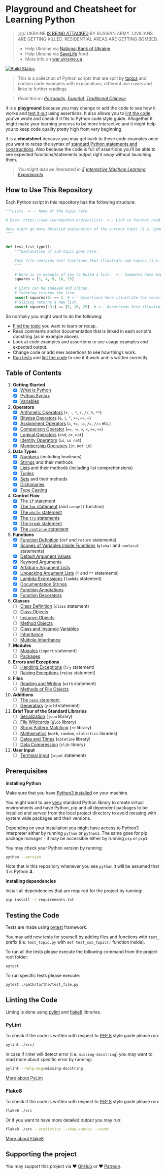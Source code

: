 # Playground and Cheatsheet for Learning Python
> 🇺🇦 UKRAINE [IS BEING ATTACKED](https://twitter.com/MFA_Ukraine) BY RUSSIAN ARMY. CIVILIANS ARE GETTING KILLED. RESIDENTIAL AREAS ARE GETTING BOMBED.
> - Help Ukraine via [National Bank of Ukraine](https://bank.gov.ua/en/news/all/natsionalniy-bank-vidkriv-spetsrahunok-dlya-zboru-koshtiv-na-potrebi-armiyi)
> - Help Ukraine via [SaveLife](https://savelife.in.ua/en/donate/) fund
> - More info on [war.ukraine.ua](https://war.ukraine.ua/)

[![Build Status](https://travis-ci.org/trekhleb/learn-python.svg?branch=master)](https://travis-ci.org/trekhleb/learn-python)

> This is a collection of Python scripts that are split by [topics](#table-of-contents) and contain 
code examples with explanations, different use cases and links to further readings.

> _Read this in:_ [_Português_](README.pt-BR.md), [_Español_](README.es-ES.md), [_Traditional Chinese_](README.zh-TW.md).

It is a **playground** because you may change or add the code to see how it works 
and [test it out](#testing-the-code) using assertions. It also allows you 
to [lint the code](#linting-the-code) you've wrote and check if it fits to Python code style guide.
Altogether it might make your learning process to be more interactive and it might help you to keep 
code quality pretty high from very beginning.

It is a **cheatsheet** because you may get back to these code examples once you want to recap the 
syntax of [standard Python statements and constructions](#table-of-contents). Also because the 
code is full of assertions you'll be able to see expected functions/statements output right away
without launching them.

> _You might also be interested in 🤖 [Interactive Machine Learning Experiments](https://github.com/trekhleb/machine-learning-experiments)_

## How to Use This Repository

Each Python script in this repository has the following structure:

```python
"""Lists  <--- Name of the topic here

# @see: https://www.learnpython.org/en/Lists  <-- Link to further readings goes here

Here might go more detailed explanation of the current topic (i.e. general info about Lists).
"""


def test_list_type():
    """Explanation of sub-topic goes here.
    
    Each file contains test functions that illustrate sub-topics (i.e. lists type, lists methods).
    """
    
    # Here is an example of how to build a list.  <-- Comments here explain the action
    squares = [1, 4, 9, 16, 25]
    
    # Lists can be indexed and sliced. 
    # Indexing returns the item.
    assert squares[0] == 1  # <-- Assertions here illustrate the result.
    # Slicing returns a new list.
    assert squares[-3:] == [9, 16, 25]  # <-- Assertions here illustrate the result.
```

So normally you might want to do the following:

- [Find the topic](#table-of-contents) you want to learn or recap.
- Read comments and/or documentation that is linked in each script's docstring (as in example above). 
- Look at code examples and assertions to see usage examples and expected output.
- Change code or add new assertions to see how things work.
- [Run tests](#testing-the-code) and [lint the code](#linting-the-code) to see if it work and is 
written correctly.

## Table of Contents

1. **Getting Started**
    - [X] [What is Python](src/getting_started/what_is_python.md)
    - [X] [Python Syntax](src/getting_started/python_syntax.md)
    - [X] [Variables](src/getting_started/test_variables.py)
2. **Operators**
    - [X] [Arithmetic Operators](src/operators/test_arithmetic.py) (`+`, `-`, `*`, `/`, `//`, `%`, `**`)
    - [X] [Bitwise Operators](src/operators/test_bitwise.py) (`&`, `|`, `^`, `>>`, `<<`, `~`)
    - [X] [Assignment Operators](src/operators/test_assigment.py) (`=`, `+=`, `-=`, `/=`, `//=` etc.)
    - [X] [Comparison Operator](src/operators/test_comparison.py) (`==`, `!=`, `>`, `<`, `>=`, `<=`)
    - [X] [Logical Operators](src/operators/test_logical.py) (`and`, `or`, `not`)
    - [X] [Identity Operators](src/operators/test_identity.py) (`is`, `is not`)
    - [X] [Membership Operators](src/operators/test_membership.py) (`in`, `not in`)
3. **Data Types**
    - [X] [Numbers](src/data_types/test_numbers.py) (including booleans)
    - [X] [Strings](src/data_types/test_strings.py) and their methods
    - [X] [Lists](src/data_types/test_lists.py) and their methods (including list comprehensions)
    - [X] [Tuples](src/data_types/test_tuples.py)
    - [X] [Sets](src/data_types/test_sets.py) and their methods
    - [X] [Dictionaries](src/data_types/test_dictionaries.py)
    - [X] [Type Casting](src/data_types/test_type_casting.py)
4. **Control Flow**
    - [X] [The `if` statement](src/control_flow/test_if.py)
    - [X] [The `for` statement](src/control_flow/test_for.py) (and `range()` function)
    - [X] [The `while` statement](src/control_flow/test_while.py)
    - [X] [The `try` statements](src/control_flow/test_try.py)
    - [X] [The `break` statement](src/control_flow/test_break.py)
    - [X] [The `continue` statement](src/control_flow/test_continue.py)
5. **Functions**
    - [X] [Function Definition](src/functions/test_function_definition.py) (`def` and `return` statements)
    - [X] [Scopes of Variables Inside Functions](src/functions/test_function_scopes.py) (`global` and `nonlocal` statements)
    - [X] [Default Argument Values](src/functions/test_function_default_arguments.py)
    - [X] [Keyword Arguments](src/functions/test_function_keyword_arguments.py)
    - [X] [Arbitrary Argument Lists](src/functions/test_function_arbitrary_arguments.py)
    - [X] [Unpacking Argument Lists](src/functions/test_function_unpacking_arguments.py) (`*` and `**` statements)
    - [X] [Lambda Expressions](src/functions/test_lambda_expressions.py) (`lambda` statement)
    - [X] [Documentation Strings](src/functions/test_function_documentation_string.py)
    - [X] [Function Annotations](src/functions/test_function_annotations.py)
    - [X] [Function Decorators](src/functions/test_function_decorators.py)
6. **Classes**
    - [ ] [Class Definition](src/classes/test_class_definition.py) (`class` statement)
    - [ ] [Class Objects](src/classes/test_class_objects.py)
    - [ ] [Instance Objects](src/classes/test_instance_objects.py)
    - [ ] [Method Objects](src/classes/test_method_objects.py)
    - [ ] [Class and Instance Variables](src/classes/test_class_and_instance_variables.py)
    - [ ] [Inheritance](src/classes/test_inheritance.py)
    - [ ] [Multiple Inheritance](src/classes/test_multiple_inheritance.py)
7. **Modules**
    - [ ] [Modules](src/modules/test_modules.py) (`import` statement)
    - [ ] [Packages](src/modules/test_packages.py)
8. **Errors and Exceptions**
    - [ ] [Handling Exceptions](src/exceptions/test_handle_exceptions.py) (`try` statement)
    - [ ] [Raising Exceptions](src/exceptions/test_raise_exceptions.py) (`raise` statement)
9. **Files**
    - [ ] [Reading and Writing](src/files/test_file_reading.py) (`with` statement)
    - [ ] [Methods of File Objects](src/files/test_file_methods.py)
10. **Additions**
    - [ ] [The `pass` statement](src/additions/test_pass.py)
    - [ ] [Generators](src/additions/test_generators.py) (`yield` statement)
11. **Brief Tour of the Standard Libraries**
    - [ ] [Serialization](src/standard_libraries/test_json.py) (`json` library)
    - [ ] [File Wildcards](src/standard_libraries/test_glob.py) (`glob` library)
    - [ ] [String Pattern Matching](src/standard_libraries/test_re.py) (`re` library)
    - [ ] [Mathematics](src/standard_libraries/test_math.py) (`math`, `random`, `statistics` libraries)
    - [ ] [Dates and Times](src/standard_libraries/test_datetime.py) (`datetime` library)
    - [ ] [Data Compression](src/standard_libraries/test_zlib.py) (`zlib` library)
12. **User input**
    - [ ] [Terminal input](src/user_input/test_input.py) (`input` statement)

## Prerequisites

**Installing Python**

Make sure that you have [Python3 installed](https://realpython.com/installing-python/) on your machine.

You might want to use [venv](https://docs.python.org/3/library/venv.html) standard Python library
to create virtual environments and have Python, pip and all dependent packages to be installed and 
served from the local project directory to avoid messing with system wide packages and their 
versions.

Depending on your installation you might have access to Python3 interpreter either by
running `python` or `python3`. The same goes for pip package manager - it may be accessible either
by running `pip` or `pip3`.

You may check your Python version by running:

```bash
python --version
```

Note that in this repository whenever you see `python` it will be assumed that it is Python **3**.

**Installing dependencies**

Install all dependencies that are required for the project by running:

```bash
pip install -r requirements.txt
```

## Testing the Code

Tests are made using [pytest](https://docs.pytest.org/en/latest/) framework.

You may add new tests for yourself by adding files and functions with `test_` prefix
(i.e. `test_topic.py` with `def test_sub_topic()` function inside).

To run all the tests please execute the following command from the project root folder:

```bash
pytest
```

To run specific tests please execute:

```bash
pytest ./path/to/the/test_file.py
```

## Linting the Code

Linting is done using [pylint](http://pylint.pycqa.org/) and [flake8](http://flake8.pycqa.org/en/latest/) libraries.

### PyLint

To check if the code is written with respect
to [PEP 8](https://www.python.org/dev/peps/pep-0008/) style guide please run:

```bash
pylint ./src/
```

In case if linter will detect error (i.e. `missing-docstring`) you may want to read more about 
specific error by running:

```bash
pylint --help-msg=missing-docstring
```

[More about PyLint](http://pylint.pycqa.org/)

### Flake8

To check if the code is written with respect
to [PEP 8](https://www.python.org/dev/peps/pep-0008/) style guide please run:

```bash
flake8 ./src
```

Or if you want to have more detailed output you may run:

```bash
flake8 ./src --statistics --show-source --count
```

[More about Flake8](http://flake8.pycqa.org/en/latest/)

## Supporting the project

You may support this project via ❤️️ [GitHub](https://github.com/sponsors/trekhleb) or ❤️️ [Patreon](https://www.patreon.com/trekhleb).
